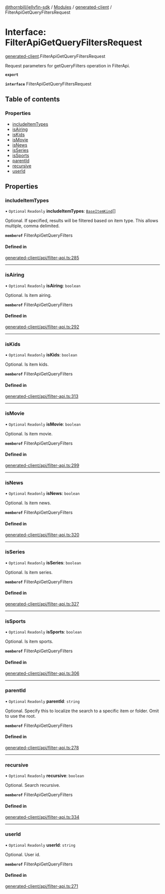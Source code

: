 [@thornbill/jellyfin-sdk](../README.md) / [Modules](../modules.md) / [generated-client](../modules/generated_client.md) / FilterApiGetQueryFiltersRequest

# Interface: FilterApiGetQueryFiltersRequest

[generated-client](../modules/generated_client.md).FilterApiGetQueryFiltersRequest

Request parameters for getQueryFilters operation in FilterApi.

**`export`**

**`interface`** FilterApiGetQueryFiltersRequest

## Table of contents

### Properties

- [includeItemTypes](generated_client.FilterApiGetQueryFiltersRequest.md#includeitemtypes)
- [isAiring](generated_client.FilterApiGetQueryFiltersRequest.md#isairing)
- [isKids](generated_client.FilterApiGetQueryFiltersRequest.md#iskids)
- [isMovie](generated_client.FilterApiGetQueryFiltersRequest.md#ismovie)
- [isNews](generated_client.FilterApiGetQueryFiltersRequest.md#isnews)
- [isSeries](generated_client.FilterApiGetQueryFiltersRequest.md#isseries)
- [isSports](generated_client.FilterApiGetQueryFiltersRequest.md#issports)
- [parentId](generated_client.FilterApiGetQueryFiltersRequest.md#parentid)
- [recursive](generated_client.FilterApiGetQueryFiltersRequest.md#recursive)
- [userId](generated_client.FilterApiGetQueryFiltersRequest.md#userid)

## Properties

### includeItemTypes

• `Optional` `Readonly` **includeItemTypes**: [`BaseItemKind`](../enums/generated_client.BaseItemKind.md)[]

Optional. If specified, results will be filtered based on item type. This allows multiple, comma delimited.

**`memberof`** FilterApiGetQueryFilters

#### Defined in

[generated-client/api/filter-api.ts:285](https://github.com/thornbill/jellyfin-sdk-typescript/blob/3ae780a/src/generated-client/api/filter-api.ts#L285)

___

### isAiring

• `Optional` `Readonly` **isAiring**: `boolean`

Optional. Is item airing.

**`memberof`** FilterApiGetQueryFilters

#### Defined in

[generated-client/api/filter-api.ts:292](https://github.com/thornbill/jellyfin-sdk-typescript/blob/3ae780a/src/generated-client/api/filter-api.ts#L292)

___

### isKids

• `Optional` `Readonly` **isKids**: `boolean`

Optional. Is item kids.

**`memberof`** FilterApiGetQueryFilters

#### Defined in

[generated-client/api/filter-api.ts:313](https://github.com/thornbill/jellyfin-sdk-typescript/blob/3ae780a/src/generated-client/api/filter-api.ts#L313)

___

### isMovie

• `Optional` `Readonly` **isMovie**: `boolean`

Optional. Is item movie.

**`memberof`** FilterApiGetQueryFilters

#### Defined in

[generated-client/api/filter-api.ts:299](https://github.com/thornbill/jellyfin-sdk-typescript/blob/3ae780a/src/generated-client/api/filter-api.ts#L299)

___

### isNews

• `Optional` `Readonly` **isNews**: `boolean`

Optional. Is item news.

**`memberof`** FilterApiGetQueryFilters

#### Defined in

[generated-client/api/filter-api.ts:320](https://github.com/thornbill/jellyfin-sdk-typescript/blob/3ae780a/src/generated-client/api/filter-api.ts#L320)

___

### isSeries

• `Optional` `Readonly` **isSeries**: `boolean`

Optional. Is item series.

**`memberof`** FilterApiGetQueryFilters

#### Defined in

[generated-client/api/filter-api.ts:327](https://github.com/thornbill/jellyfin-sdk-typescript/blob/3ae780a/src/generated-client/api/filter-api.ts#L327)

___

### isSports

• `Optional` `Readonly` **isSports**: `boolean`

Optional. Is item sports.

**`memberof`** FilterApiGetQueryFilters

#### Defined in

[generated-client/api/filter-api.ts:306](https://github.com/thornbill/jellyfin-sdk-typescript/blob/3ae780a/src/generated-client/api/filter-api.ts#L306)

___

### parentId

• `Optional` `Readonly` **parentId**: `string`

Optional. Specify this to localize the search to a specific item or folder. Omit to use the root.

**`memberof`** FilterApiGetQueryFilters

#### Defined in

[generated-client/api/filter-api.ts:278](https://github.com/thornbill/jellyfin-sdk-typescript/blob/3ae780a/src/generated-client/api/filter-api.ts#L278)

___

### recursive

• `Optional` `Readonly` **recursive**: `boolean`

Optional. Search recursive.

**`memberof`** FilterApiGetQueryFilters

#### Defined in

[generated-client/api/filter-api.ts:334](https://github.com/thornbill/jellyfin-sdk-typescript/blob/3ae780a/src/generated-client/api/filter-api.ts#L334)

___

### userId

• `Optional` `Readonly` **userId**: `string`

Optional. User id.

**`memberof`** FilterApiGetQueryFilters

#### Defined in

[generated-client/api/filter-api.ts:271](https://github.com/thornbill/jellyfin-sdk-typescript/blob/3ae780a/src/generated-client/api/filter-api.ts#L271)
